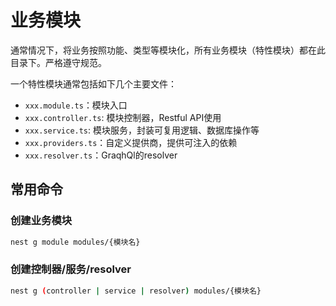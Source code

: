 # 业务模块

通常情况下，将业务按照功能、类型等模块化，所有业务模块（特性模块）都在此目录下。严格遵守规范。

一个特性模块通常包括如下几个主要文件：

* `xxx.module.ts`：模块入口
* `xxx.controller.ts`: 模块控制器，Restful API使用
* `xxx.service.ts`: 模块服务，封装可复用逻辑、数据库操作等
* `xxx.providers.ts`：自定义提供商，提供可注入的依赖
* `xxx.resolver.ts`：GraqhQl的resolver

## 常用命令

### 创建业务模块

```bash
nest g module modules/{模块名}
```

### 创建控制器/服务/resolver

```bash
nest g (controller | service | resolver) modules/{模块名}
```
